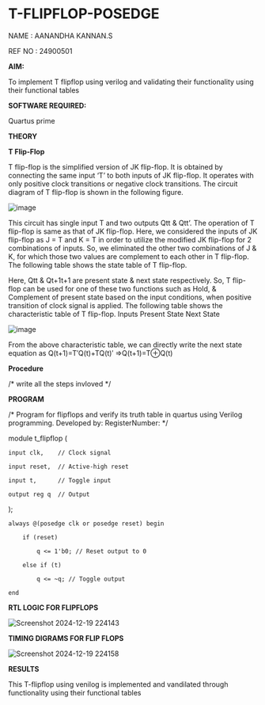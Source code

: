 # T-FLIPFLOP-POSEDGE

NAME : AANANDHA KANNAN.S

REF NO : 24900501

**AIM:**

To implement  T flipflop using verilog and validating their functionality using their functional tables

**SOFTWARE REQUIRED:**

Quartus prime

**THEORY**

**T Flip-Flop**

T flip-flop is the simplified version of JK flip-flop. It is obtained by connecting the same input ‘T’ to both inputs of JK flip-flop. It operates with only positive clock transitions or negative clock transitions. The circuit diagram of T flip-flop is shown in the following figure.

![image](https://github.com/naavaneetha/T-FLIPFLOP-POSEDGE/assets/154305477/458a68fe-2d08-4a9d-ac4f-7ae0480ce0bd)

 
This circuit has single input T and two outputs Qtt & Qtt’. The operation of T flip-flop is same as that of JK flip-flop. Here, we considered the inputs of JK flip-flop as J = T and K = T in order to utilize the modified JK flip-flop for 2 combinations of inputs. So, we eliminated the other two combinations of J & K, for which those two values are complement to each other in T flip-flop. The following table shows the state table of T flip-flop.

Here, Qtt & Qt+1t+1 are present state & next state respectively. So, T flip-flop can be used for one of these two functions such as Hold, & Complement of present state based on the input conditions, when positive transition of clock signal is applied. The following table shows the characteristic table of T flip-flop. Inputs Present State Next State

![image](https://github.com/naavaneetha/T-FLIPFLOP-POSEDGE/assets/154305477/cdd7fb32-539f-4b66-bb8d-f305a153c886)

 
From the above characteristic table, we can directly write the next state equation as Q(t+1)=T′Q(t)+TQ(t)′ ⇒Q(t+1)=T⊕Q(t)

**Procedure**

/* write all the steps invloved */

**PROGRAM**

/* Program for flipflops and verify its truth table in quartus using Verilog programming. Developed by: RegisterNumber:
*/

module t_flipflop (
   
    input clk,    // Clock signal
    
    input reset,  // Active-high reset
    
    input t,      // Toggle input
    
    output reg q  // Output
);


    always @(posedge clk or posedge reset) begin

        if (reset)
        
            q <= 1'b0; // Reset output to 0
        
        else if (t)
        
            q <= ~q; // Toggle output
    
    end
    


**RTL LOGIC FOR FLIPFLOPS**

![Screenshot 2024-12-19 224143](https://github.com/user-attachments/assets/c2c8ead9-1344-40f1-a96c-bd49d1ec4314)


**TIMING DIGRAMS FOR FLIP FLOPS**

![Screenshot 2024-12-19 224158](https://github.com/user-attachments/assets/61a278a9-6b98-4171-af66-7081373b3a54)


**RESULTS**

This T-flipflop using venilog is implemented and vandilated through functionality using their functional tables
